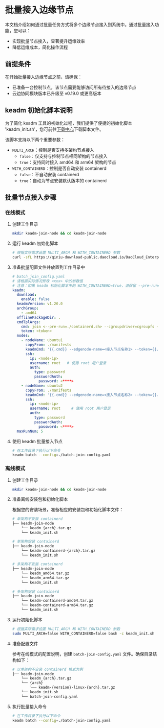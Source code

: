 # 批量接入边缘节点

本文档介绍如何通过批量任务方式将多个边缘节点接入到系统中。通过批量接入功能，您可以：

- 实现批量节点接入，显著提升运维效率
- 降低运维成本，简化操作流程

## 前提条件

在开始批量接入边缘节点之前，请确保：

- 已准备一台控制节点，该节点需要能够访问所有待接入的边缘节点
- 云边协同模块版本已升级至 v0.19.0 或更高版本

## keadm 初始化脚本说明

为了简化 keadm 工具的初始化过程，我们提供了便捷的初始化脚本 'keadm_init.sh'，您可前往[下载中心](https://docs.daocloud.io/download/modules/kant)下载脚本文件。

该脚本支持以下两个重要参数：

- `MULTI_ARCH`：控制是否支持多架构节点接入
  - `false`：仅支持与控制节点相同架构的节点接入
  - `true`：支持同时接入 amd64 和 arm64 架构的节点
- `WITH_CONTAINERD`：控制是否自动安装 containerd
  - `false`：不自动安装 containerd
  - `true`：自动为节点安装默认版本的 containerd

## 批量节点接入步骤

### 在线模式

1. 创建工作目录

    ```bash
    mkdir keadm-join-node && cd keadm-join-node
    ```

2. 运行 keadm 初始化脚本

    ```bash
    # 根据实际需求设置 MULTI_ARCH 和 WITH_CONTAINERD 参数
    curl -sfL https://qiniu-download-public.daocloud.io/DaoCloud_Enterprise/keadm_init.sh | sudo MULTI_ARCH=false WITH_CONTAINERD=false bash -s --
    ```

3. 准备批量配置文件并放置到工作目录中

    ```yaml
    # batch_join_config.yaml
    # 请根据实际情况修改 <xxx> 中的参数值
    # 注意：如果 keadm 初始化脚本中的 WITH_CONTAINERD=true，请保留 --pre-run=./containerd.sh 参数，否则请移除
    keadm:
      download:
        enable: false
      keadmVersion: v1.20.0
      archGroup:
        - amd64
      offlinePackageDir: .
      cmdTplArgs:
        cmd: join <--pre-run=./containerd.sh> --cgroupdriver=cgroupfs --cloudcore-ipport=<master-ip>:30000 --hub-protocol=websocket --certport=30002 --image-repository=docker.m.daocloud.io/kubeedge --kubeedge-version=v1.17.0 --set modules.edgeHub.quic.server=<master-ip>:30001,modules.edgeStream.server=<master-ip>:30004,modules.edgeHub.websocket.server=<master-ip>:30000,modules.edgeStream.enable=true
        token: <token>
      nodes:
        - nodeName: ubuntu1
          copyFrom: ./manifests
          keadmCmd: '{{.cmd}} --edgenode-name=<接入节点名称1> --token={{.token}}'
          ssh:
            ip: <node-ip>
            username: root   # 使用 root 用户登录
            auth:
              type: password
              passwordAuth:
                password: <****>
        - nodeName: ubuntu2
          copyFrom: ./manifests
          keadmCmd: '{{.cmd}} --edgenode-name=<接入节点名称2> --token={{.token}}'
          ssh:
            ip: <node-ip>
            username: root     # 使用 root 用户登录
            auth:
              type: password
              passwordAuth:
                password: <****>
      maxRunNum: 5
    ```

4. 使用 keadm 批量接入节点

    ```bash
    # 在工作目录下执行以下命令
    keadm batch --config=./batch-join-config.yaml
    ```

### 离线模式

1. 创建工作目录

    ```bash
    mkdir keadm-join-node && cd keadm-join-node
    ```

2. 准备离线安装包和初始化脚本

    根据您的安装场景，准备相应的安装包和初始化脚本文件：

    ```bash
    # 单架构不安装 containerd 
    ├── keadm-join-node
        └── keadm_{arch}.tar.gz
        └── keadm_init.sh

    # 单架构安装 containerd 
    ├── keadm-join-node
        └── keadm-containerd-{arch}.tar.gz
        └── keadm_init.sh
        
    # 多架构不安装 containerd 
    ├── keadm-join-node
        └── keadm_amd64.tar.gz
        └── keadm_arm64.tar.gz
        └── keadm_init.sh
        
    # 多架构安装 containerd 
    ├── keadm-join-node
        └── keadm-containerd-amd64.tar.gz
        └── keadm-containerd-arm64.tar.gz
        └── keadm_init.sh
    ```

3. 运行初始化脚本

    ```bash
    # 根据实际需求设置 MULTI_ARCH 和 WITH_CONTAINERD 参数
    sudo MULTI_ARCH=false WITH_CONTAINERD=false bash -c keadm_init.sh
    ```

4. 准备配置文件

    参考在线模式的配置说明，创建 `batch-join-config.yaml` 文件。确保目录结构如下：

    ```bash
    # 以单架构不安装 containerd 模式为例
    ├── keadm-join-node
        └── keadm_{arch}.tar.gz
        └── {arch}
            └── keadm-{version}-linux-{arch}.tar.gz
        └── keadm_init.sh
        └── batch-join-config.yaml
    ```

5. 执行批量接入命令

    ```bash
    # 在工作目录下执行以下命令
    keadm batch --config=./batch-join-config.yaml
    ```